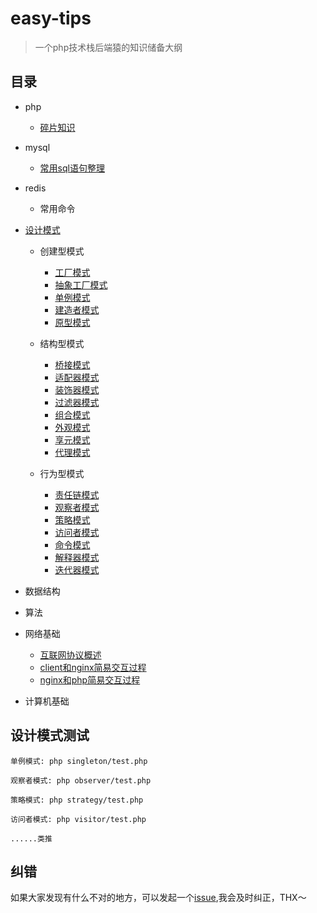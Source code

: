 # easy-tips

> 一个php技术栈后端猿的知识储备大纲

## 目录

- php

  - [碎片知识](https://github.com/TIGERB/easy-tips/blob/master/tips-2016.md#知识碎片)

- mysql

  - [常用sql语句整理](https://github.com/TIGERB/easy-tips/blob/master/sql.md)

- redis

  - 常用命令

- [设计模式](https://github.com/TIGERB/easy-tips/blob/master/tips-2016.md#设计模式)

  - 创建型模式

    - [工厂模式](https://github.com/TIGERB/easy-tips/blob/master/factory/test.php)
    - [抽象工厂模式](https://github.com/TIGERB/easy-tips/blob/master/factoryAbstract/test.php)
    - [单例模式](https://github.com/TIGERB/easy-tips/blob/master/singleton/test.php)
    - [建造者模式](https://github.com/TIGERB/easy-tips/blob/master/builder/test.php)
    - [原型模式](https://github.com/TIGERB/easy-tips/blob/master/prototype/test.php)

  - 结构型模式

    - [桥接模式](https://github.com/TIGERB/easy-tips/blob/master/bridge/test.php)
    - [适配器模式](https://github.com/TIGERB/easy-tips/blob/master/adapter/test.php)
    - [装饰器模式](https://github.com/TIGERB/easy-tips/blob/master/decorator/test.php)
    - [过滤器模式](https://github.com/TIGERB/easy-tips/blob/master/filter/test.php)
    - [组合模式](https://github.com/TIGERB/easy-tips/blob/master/composite/test.php)
    - [外观模式](https://github.com/TIGERB/easy-tips/blob/master/facade/test.php)
    - [享元模式](https://github.com/TIGERB/easy-tips/blob/master/flyweight/test.php)
    - [代理模式](https://github.com/TIGERB/easy-tips/blob/master/proxy/test.php)

  - 行为型模式

    - [责任链模式](https://github.com/TIGERB/easy-tips/blob/master/chainOfResponsibility/test.php)
    - [观察者模式](https://github.com/TIGERB/easy-tips/blob/master/observer/test.php)
    - [策略模式](https://github.com/TIGERB/easy-tips/blob/master/strategy/test.php)
    - [访问者模式](https://github.com/TIGERB/easy-tips/blob/master/visitor/test.php)
    - [命令模式](https://github.com/TIGERB/easy-tips/blob/master/command/test.php)
    - [解释器模式](https://github.com/TIGERB/easy-tips/blob/master/interpreter/test.php)
    - [迭代器模式](https://github.com/TIGERB/easy-tips/blob/master/iterator/test.php)

- 数据结构

- 算法

- 网络基础

  - [互联网协议概述](https://github.com/TIGERB/easy-tips/blob/master/tips-2016.md#互联网协议)
  - [client和nginx简易交互过程](https://github.com/TIGERB/easy-tips/blob/master/tips-2016.md#client和nginx简易交互过程)
  - [nginx和php简易交互过程](https://github.com/TIGERB/easy-tips/blob/master/tips-2016.md#nginx和php简易交互过程)

- 计算机基础



## 设计模式测试

```
单例模式: php singleton/test.php

观察者模式: php observer/test.php

策略模式: php strategy/test.php

访问者模式: php visitor/test.php

......类推
```

## 纠错

如果大家发现有什么不对的地方，可以发起一个[issue](https://github.com/TIGERB/easy-tips/issues),我会及时纠正，THX～
